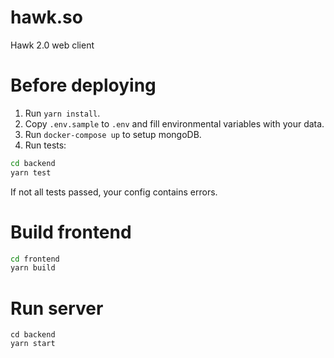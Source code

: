 # hawk.so
Hawk 2.0 web client

# Before deploying
1. Run `yarn install`.
2. Copy `.env.sample` to `.env` and fill environmental variables with your data.
3. Run `docker-compose up` to setup mongoDB.
4. Run tests:
```bash
cd backend
yarn test
```
If not all tests passed, your config contains errors.

# Build frontend
```bash
cd frontend
yarn build
```

# Run server
```
cd backend
yarn start
```
